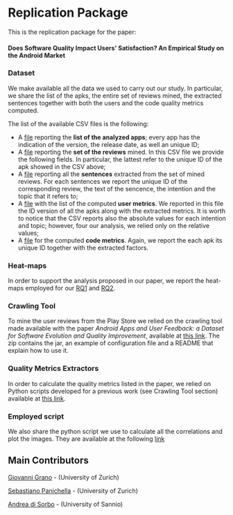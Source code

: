 # Replication Package

This is the replication package for the paper: 

#### Does Software Quality Impact Users' Satisfaction? An Empirical Study on the Android Market

### Dataset

We make available all the data we used to carry out our study. In particular, we share the list of the apks, the entire set of reviews mined, the extracted sentences together with both the users and the code quality metrics computed. 

The list of the available CSV files is the following:

* A [file][versions] reporting the **list of the analyzed apps**; every app has the indication of the version, the release date, as well an unique ID; 
* A [file][reviews] reporting the **set of the reviews** mined. In this CSV file we provide the following fields. In particular, the lattest refer to the unique ID of the apk showed in the CSV above;
* A [file][sentences] reporting all the **sentences** extracted from the set of mined reviews. For each sentences we report the unique ID of the corresponding review, the text of the sencence, the intention and the topic that it refers to;
* A [file][user-metrics] with the list of the computed **user metrics**. We reported in this file the ID version of all the apks along with the extracted metrics. It is worth to notice that the CSV reports also the absolute values for each intention and topic; however, four our analysis, we relied only on the relative values;
* A [file][code-metrics] for the computed **code metrics**. Again, we report the each apk its unique ID together with the extracted factors.

### Heat-maps

In order to support the analysis proposed in our paper, we report the heat-maps employed for our [RQ1](rqs/rq1.md) and [RQ2](rqs/rq2.md). 

### Crawling Tool

To mine the user reviews from the Play Store we relied on the crawling tool made available with the paper *Android Apps and User Feedback: a Dataset for Software Evolution and Quality Improvement*, available at [this link](https://github.com/sealuzh/user_quality/tree/master/tools). The zip contains the jar, an example of configuration file and a README that explain how to use it.

### Quality Metrics Extractors

In order to calculate the quality metrics listed in the paper, we relied on Python scripts developed for a previous work (see Crawling Tool section) available at [this link](https://github.com/sealuzh/user_quality/tree/master/code_metrics_scripts).

### Employed script

We also share the python script we use to calculate all the correlations and plot the images. They are available at the following [link][script]

[versions]: https://github.com/sealuzh/user-satisfaction/blob/master/csv/versions.csv
[reviews]: https://github.com/sealuzh/user-satisfaction/blob/master/csv/reviews.csv
[sentences]: https://github.com/sealuzh/user-satisfaction/blob/master/csv/sentences.csv
[user-metrics]: https://github.com/sealuzh/user-satisfaction/blob/master/csv/user_metrics.csv 
[code-metrics]: https://github.com/sealuzh/user-satisfaction/blob/master/csv/code_metrics.csv
[git]: https://github.com/sealuzh/user-satisfaction
[script]: https://github.com/sealuzh/user-satisfaction/tree/master/script_analysis

## Main Contributors

[Giovanni Grano](https://github.com/giograno) - (University of Zurich)

[Sebastiano Panichella](https://github.com/panichella) - (University of Zurich)

[Andrea di Sorbo](https://github.com/adisorbo) - (University of Sannio)

[python]: https://github.com/giograno/replication/tree/master/script_analysis
[raw]: https://github.com/giograno/replication/tree/master/csv
[topic]: https://github.com/giograno/replication/tree/master/topic_distribution
